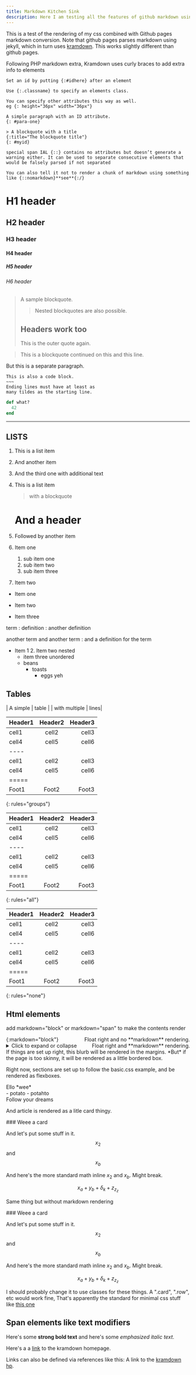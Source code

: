 ```yaml
---
title: Markdown Kitchen Sink
description: Here I am testing all the features of github markdown using my custom css file.
---
```


This is a test of the rendering of my css combined with Github pages markdown conversion. 
Note that github pages parses markdown using jekyll, which in turn uses [kramdown](https://kramdown.gettalong.org/quickref.html).
This works slightly different than github pages.

Following PHP markdown extra, Kramdown uses curly braces to add extra info to elements

~~~
Set an id by putting {:#idhere} after an element

Use {:.classname} to specify an elements class.

You can specify other attributes this way as well.
eg {: height="36px" width="36px"}

A simple paragraph with an ID attribute.
{: #para-one}

> A blockquote with a title
{:title="The blockquote title"}
{: #myid}

special span IAL {::} contains no attributes but doesn’t generate a warning either. It can be used to separate consecutive elements that would be falsely parsed if not separated

You can also tell it not to render a chunk of markdown using something like {::nomarkdown}**see**{:/}
~~~

# H1 header

## H2 header

### H3 header

#### H4 header

##### H5 header

###### H6 header

> A sample blockquote.
>
> >Nested blockquotes are
> >also possible.
>
> ## Headers work too
> This is the outer quote again.


> This is a blockquote
continued on this
and this line.

But this is a separate paragraph.


~~~~~~
This is also a code block.
~~~
Ending lines must have at least as
many tildes as the starting line.
~~~~~~~~~~~~

~~~ ruby
def what?
  42
end
~~~

-  -  -

## LISTS

1. This is a list item
2. And another item
2. And the third one
   with additional text
   
   
1.  This is a list item

    > with a blockquote

    # And a header

2.  Followed by another item


1. Item one
   1. sub item one
   2. sub item two
   3. sub item three
2. Item two


* Item one
+ Item two
- Item three

term
: definition
: another definition

another term
and another term
: and a definition for the term

* Item 1
  2. Item two nested
    * item three unordered
  * beans
    * toasts
      * eggs yeh
      
      
      
      
      
      
      
## Tables


| A simple | table |
| with multiple | lines|

| Header1 | Header2 | Header3 |
|:--------|:-------:|--------:|
| cell1   | cell2   | cell3   |
| cell4   | cell5   | cell6   |
|----
| cell1   | cell2   | cell3   |
| cell4   | cell5   | cell6   |
|=====
| Foot1   | Foot2   | Foot3
{: rules="groups"}

| Header1 | Header2 | Header3 |
|:--------|:-------:|--------:|
| cell1   | cell2   | cell3   |
| cell4   | cell5   | cell6   |
|----
| cell1   | cell2   | cell3   |
| cell4   | cell5   | cell6   |
|=====
| Foot1   | Foot2   | Foot3
{: rules="all"}

| Header1 | Header2 | Header3 |
|:--------|:-------:|--------:|
| cell1   | cell2   | cell3   |
| cell4   | cell5   | cell6   |
|----
| cell1   | cell2   | cell3   |
| cell4   | cell5   | cell6   |
|=====
| Foot1   | Foot2   | Foot3
{: rules="none"}



## Html elements

add markdown="block" or markdown="span" to make the contents render

<div style="float: right">
Float right and no **markdown** rendering.
</div>

<div style="float: right">
Float right and **markdown** rendering.
</div>
{:markdown="block"}

<details markdown="block"><summary>Click to expand or collapse</summary>
  And these are the contents inside of the details element
  
  Paragraph caused by *newlines*
</details>


<aside markdown="block">
  If things are set up right, this blurb will be rendered in the margins. 
  *But* if the page is too skinny, it will be rendered as a little bordered box.
</aside>

Right now, sections are set up to follow the basic.css example, and be rendered as flexboxes.

<section markdown="block"}>
  <section markdown="block"}>
    Ello *wee*
  </section>
  <section markdown="block"}>
    - potato
    - potahto
  </section>
  <section markdown="block"}>
    Follow your dreams
  </section>
</section>

And article is rendered as a litle card thingy.

<article markdown="block">
  ### Weee a card
  
  And let's put some stuff in it. $$x_2$$ and $$x_b$$
  
  And here's the more standard math inline  $x_2$ and $x_b$. Might break.
  
  $$x_a +y_b + \delta_k + z_{z_z}$$
</article>

Same thing but without markdown rendering

<article>
  ### Weee a card
  
  And let's put some stuff in it. $$x_2$$ and $$x_b$$
  
  And here's the more standard math inline  $x_2$ and $x_b$. Might break.
  
  $$x_a +y_b + \delta_k + z_{z_z}$$
</article>

I should probably change it to use classes for these things. A ".card", ".row", etc would work fine, That's apparently the standard for minimal css stuff like [this one](http://classless.de/)


## Span elements like text modifiers

Here's some **strong bold text** and here's some *emphasized italic text*.

Here's a a [link](http://kramdown.gettalong.org "title text goes here") to the kramdown homepage.

Links can also be defined via references like this: A link to the [kramdown hp].

[kramdown hp]: http://kramdown.gettalong.org "hp"






